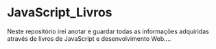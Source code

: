# JavaScript_Livros
 Neste repositório irei anotar e guardar todas as informações adquiridas através de livros de JavaScript e desenvolvimento Web....
